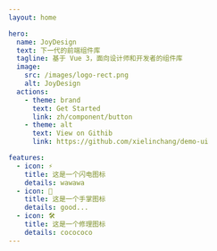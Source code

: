 ```yaml
---
layout: home

hero:
  name: JoyDesign
  text: 下一代的前端组件库
  tagline: 基于 Vue 3，面向设计师和开发者的组件库
  image:
    src: /images/logo-rect.png
    alt: JoyDesign
  actions:
    - theme: brand
      text: Get Started
      link: zh/component/button
    - theme: alt
      text: View on Githib
      link: https://github.com/xielinchang/demo-ui

features:
  - icon: ⚡️
    title: 这是一个闪电图标
    details: wawawa
  - icon: 🖖
    title: 这是一个手掌图标
    details: good...
  - icon: 🛠️
    title: 这是一个修理图标
    details: cocococo
---
```

